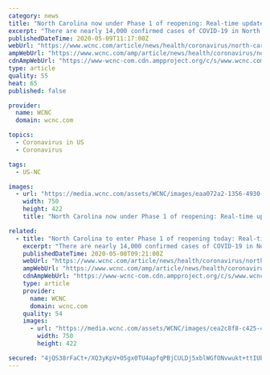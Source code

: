 ```yaml
---
category: news
title: "North Carolina now under Phase 1 of reopening: Real-time updates Saturday, May 9"
excerpt: "There are nearly 14,000 confirmed cases of COVID-19 in North Carolina. According to data from NCDHHS, trends and metrics remain stable."
publishedDateTime: 2020-05-09T11:17:00Z
webUrl: "https://www.wcnc.com/article/news/health/coronavirus/north-carolina-now-under-phase-1-of-reopening-real-time-coronavirus-updates-saturday-may-9/275-f0868a21-809e-427d-8eec-0098f4ad65ff"
ampWebUrl: "https://www.wcnc.com/amp/article/news/health/coronavirus/north-carolina-now-under-phase-1-of-reopening-real-time-coronavirus-updates-saturday-may-9/275-f0868a21-809e-427d-8eec-0098f4ad65ff"
cdnAmpWebUrl: "https://www-wcnc-com.cdn.ampproject.org/c/s/www.wcnc.com/amp/article/news/health/coronavirus/north-carolina-now-under-phase-1-of-reopening-real-time-coronavirus-updates-saturday-may-9/275-f0868a21-809e-427d-8eec-0098f4ad65ff"
type: article
quality: 55
heat: 65
published: false

provider:
  name: WCNC
  domain: wcnc.com

topics:
  - Coronavirus in US
  - Coronavirus

tags:
  - US-NC

images:
  - url: "https://media.wcnc.com/assets/WCNC/images/eaa072a2-1356-4930-9669-c6245822455c/eaa072a2-1356-4930-9669-c6245822455c_750x422.jpg"
    width: 750
    height: 422
    title: "North Carolina now under Phase 1 of reopening: Real-time updates Saturday, May 9"

related:
  - title: "North Carolina to enter Phase 1 of reopening today: Real-time updates Friday, May 8"
    excerpt: "There are nearly 14,000 confirmed cases of COVID-19 in North Carolina. According to data from NCDHHS, trends and metrics remain stable."
    publishedDateTime: 2020-05-08T09:21:00Z
    webUrl: "https://www.wcnc.com/article/news/health/coronavirus/north-carolina-to-enter-phase-1-of-reopening-today-real-time-updates-friday-may-8/275-76f54c4d-c2fe-4c0d-bdc1-fb0a58aba467"
    ampWebUrl: "https://www.wcnc.com/amp/article/news/health/coronavirus/north-carolina-to-enter-phase-1-of-reopening-today-real-time-updates-friday-may-8/275-76f54c4d-c2fe-4c0d-bdc1-fb0a58aba467"
    cdnAmpWebUrl: "https://www-wcnc-com.cdn.ampproject.org/c/s/www.wcnc.com/amp/article/news/health/coronavirus/north-carolina-to-enter-phase-1-of-reopening-today-real-time-updates-friday-may-8/275-76f54c4d-c2fe-4c0d-bdc1-fb0a58aba467"
    type: article
    provider:
      name: WCNC
      domain: wcnc.com
    quality: 54
    images:
      - url: "https://media.wcnc.com/assets/WCNC/images/cea2c8f8-c425-4a75-bfb8-2d577bda2052/cea2c8f8-c425-4a75-bfb8-2d577bda2052_750x422.png"
        width: 750
        height: 422

secured: "4jQS38rFaCt+/XQ3yKpV+O5gx0TU4apfqPBjCULDj5xblWGfONvwukt+ttIUbxV5uSnBHh+Fs4KC5174INm0Sl08KGGGH8nOfz3P7FZBolGL1v7nO+i0xBzUMLM3Zhbh2GR23wL/DxY7AfvF0A9cjUg9RPNJBaN+BZcowrlOC+mewx7crHnTxeo56AcsIUlcL/5R6b1du70UhpY9YrugmmsFEOeRjWZL//Lr0pZipDN/W0ExYSkP5puKDxg/paxXxD/nIXM++96RRm1luPtKu6d+Yyw/uJuA/i1Xa0+gcieEnObnBkKe2OBDRzNrZsfXswxGle224jWaxR1VsY+BJdho51mthS3M5V6HCfzOigk9jQDDyg2p9/hkNDZS/9erZH7kuWuD6E8cczRLmF7oWDjEjDTs7RtInsxQG4Mm/y83S/80fXI709id8PNkX2QK9wez7Dwc9JWB1PJKTPLT7CIVUq428Q4AAvzwd/v4G+8=;lrkwR0PSMPKB3iPr/gnpXw=="
---
```


